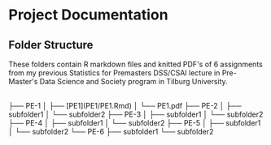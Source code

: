# Project Documentation

## Folder Structure

These folders contain R markdown files and knitted PDF's of 6 assignments from my previous Statistics for Premasters DSS/CSAI lecture in Pre-Master's Data Science and Society program in Tilburg University.

<br />
├── PE-1
│   ├── [PE1](PE1/PE1.Rmd)
│   └── PE1.pdf
├── PE-2
│   ├── subfolder1
│   └── subfolder2
├── PE-3
│   ├── subfolder1
│   └── subfolder2
├── PE-4
│   ├── subfolder1
│   └── subfolder2
├── PE-5
│   ├── subfolder1
│   └── subfolder2
└── PE-6
    ├── subfolder1
    └── subfolder2

